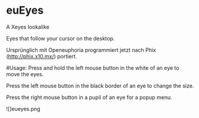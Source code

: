 # euEyes
 A Xeyes lookalike

Eyes that follow your cursor on the desktop.

Ursprünglich mit Openeuphoria programmiert jetzt nach Phix (http://phix.x10.mx/) portiert.

#Usage:
Press and hold the left mouse button in the white of an eye to move the eyes.

Press the left mouse button in the black border of an eye to change the size.

Press the right mouse button in a pupil of an eye for a popup menu.

![]eueyes.png



